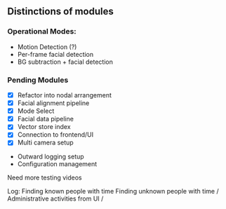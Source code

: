 ## Distinctions of modules

### Operational Modes:
- Motion Detection  (?)
- Per-frame facial detection
- BG subtraction + facial detection

### Pending Modules
- [X] Refactor into nodal arrangement
- [X] Facial alignment pipeline
- [X] Mode Select
- [X] Facial data pipeline
- [X] Vector store index
- [X] Connection to frontend/UI
- [X] Multi camera setup
- Outward logging setup
- Configuration management

Need more testing videos

Log: 
    Finding known people with time 
    Finding unknown people with time \/
    Administrative activities from UI \/